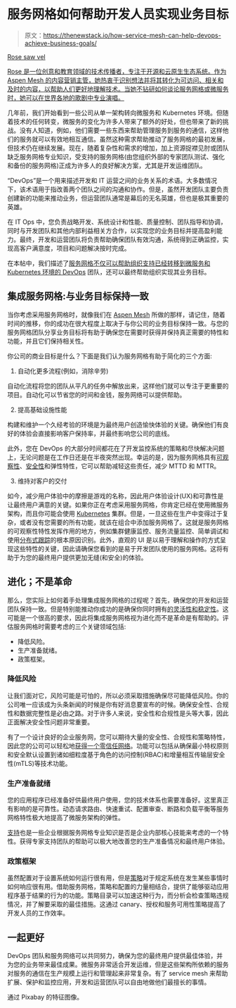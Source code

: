 # 服务网格如何帮助开发人员实现业务目标

> 原文：<https://thenewstack.io/how-service-mesh-can-help-devops-achieve-business-goals/>

[](https://www.linkedin.com/in/rosesawvel/)

[Rose saw vel](https://www.linkedin.com/in/rosesawvel/)

[Rose 是一位创意和教育领域的技术传播者，专注于开源和云原生生态系统。作为 Aspen Mesh 的内容营销主管，她热衷于识别想法并将其转化为可访问、相关和及时的内容，以帮助人们更好地理解技术。当她不钻研如何谈论服务网格或微服务时，她可以在世界各地的歌剧中专业演唱。](https://www.linkedin.com/in/rosesawvel/)

[](https://www.linkedin.com/in/rosesawvel/)[](https://www.linkedin.com/in/rosesawvel/)

几年前，我们开始看到一些公司从单一架构转向微服务和 Kubernetes 环境。但随着技术的任何转变，微服务的变化为许多人带来了额外的好处，但也带来了新的挑战。没有人知道，例如，他们需要一些东西来帮助管理服务到服务的通信，这样他们的服务就可以有效地相互通信。虽然这种需求帮助推动了服务网格的最初发展，但技术仍在继续发展。现在，随着复杂性和需求的增加，加上资源捉襟见肘或团队缺乏服务网格专业知识，受支持的服务网格(由您组织外部的专家团队测试、强化和备份的服务网格)正成为许多人的良好解决方案，尤其是开发运维团队。

“DevOps”是一个用来描述开发和 IT 运营之间的业务关系的术语。大多数情况下，该术语用于指改善两个团队之间的沟通和协作。但是，虽然开发团队主要负责创建新的功能来推动业务，但运营团队通常是幕后的无名英雄，但也是极其重要的英雄。

在 IT Ops 中，您负责战略开发、系统设计和性能、质量控制、团队指导和协调，同时与开发团队和其他内部利益相关方合作，以实现您的业务目标并提高盈利能力。最终，开发和运营团队将负责帮助确保团队有效沟通，系统得到正确监控，实现高客户满意度，项目和问题解决按时完成。

在本帖中，我们描述了[服务网格不仅可以帮助组织支持已经转移到微服务和 Kubernetes 环境的 DevOps](https://aspenmesh.io/how-service-mesh-enables-devops/) 团队，还可以最终帮助组织实现其业务目标。

## 集成服务网格:与业务目标保持一致

当你考虑采用服务网格时，就像我们在 [Aspen Mesh](https://aspenmesh.io/?utm_content=inline-mention) 所做的那样，请记住，随着时间的推移，你的成功在很大程度上取决于与你公司的业务目标保持一致。与您的服务网格团队分享业务目标将有助于确保您在需要时获得并保持真正需要的特性和功能，并且它们保持相关性。

你公司的商业目标是什么？下面是我们认为服务网格有助于简化的三个方面:

1.  自动化更多流程(例如，消除辛劳)

自动化流程将您的团队从平凡的任务中解放出来，这样他们就可以专注于更重要的项目。自动化可以节省您的时间和金钱，服务网络可以提供帮助。

2.  提高基础设施性能

构建和维护一个久经考验的环境是为最终用户创造愉快体验的关键。确保他们有良好的体验会直接影响客户保持率，并最终影响您公司的底线。

此外，您在 DevOps 的大部分时间都花在了开发监控系统的策略和尽快解决问题上，无论问题是在工作日还是在半夜突然出现。幸运的是，因为服务网格具有[可观察性](https://aspenmesh.io/what-service-mesh-provides/)、[安全性](https://aspenmesh.io/microservices-security-compliance/)和弹性特性，它可以帮助减轻这些责任，减少 MTTD 和 MTTR。

3.  维持对客户的交付

如今，减少用户体验中的摩擦是游戏的名称，因此用户体验设计(UX)和可靠性是让最终用户满意的关键。如果你正在考虑采用服务网格，你肯定已经在使用微服务架构，而且你可能会使用 [Kubernetes](https://kubernetes.io/) 集群。但是，一旦这些在生产中变得过于复杂，或者没有您需要的所有功能，就该在组合中添加服务网格了。这就是服务网格的可观察性特性发挥作用的地方，例如集群健康监控、服务流量监控、简单调试和使用[分布式跟踪](https://aspenmesh.io/distributed-tracing/)的根本原因识别。此外，直观的 UI 是以易于理解和操作的方式呈现这些特性的关键，因此请确保您看到的是易于开发团队使用的服务网格。这将有助于为您的最终用户提供更加无缝(和安全)的体验。

## 进化；不是革命

那么，您实际上如何着手处理集成服务网格的过程呢？首先，确保您的开发和运营团队保持一致。但是特别能推动你成功的是确保你同时拥有[的灵活性和稳定性](https://thenewstack.io/agility-with-stability-why-you-need-a-service-mesh/)。这可能是一个很高的要求，因此将集成服务网格视为进化而不是革命是有帮助的。评估服务网格时需要考虑的三个关键领域包括:

*   降低风险。
*   生产准备就绪。
*   政策框架。

### 降低风险

让我们面对它，风险可能是可怕的，所以必须采取措施确保尽可能降低风险。你的公司唯一应该成为头条新闻的时候是你有好消息要宣布的时候。确保安全性、合规性和数据完整性是必由之路。对于许多人来说，安全性和合规性是头等大事，因此正面解决安全性问题非常重要。

有了一个设计良好的企业服务网，您可以期待大量的安全性、合规性和策略特性，因此您的公司可以轻松地[获得一个零信任网络](https://thenewstack.io/zero-trust-security-with-service-mesh/)。功能可以包括从确保最小特权原则和安全默认设置到诸如细粒度基于角色的访问控制(RBAC)和增量相互传输层安全性(mTLS)等技术功能。

### 生产准备就绪

您的应用程序已经准备好供最终用户使用，您的技术体系也需要准备好。这里真正有影响的是可靠性。动态请求路由、快速重试、配置审查、断路和负载平衡等服务网格特性极大地提高了微服务架构的弹性。

[支持](https://aspenmesh.io/istio-support/)也是一些企业根据服务网格专业知识是否是企业内部核心技能来考虑的一个特性。获得专家支持团队的帮助可以极大地改善您的生产准备情况和最终用户体验。

### 政策框架

虽然配置对于设置系统如何运行很有用，但是[策略](https://aspenmesh.io/managing-service-mesh-policy/)对于规定系统在发生某些事情时如何响应很有用。借助服务网格，策略和配置的力量相结合，提供了能够驱动应用程序基于结果的行为的功能。策略目录可以加速这种行为，而分析会检查策略违规情况，并了解要采取的最佳措施。这通过 canary、授权和服务可用性策略提高了开发人员的工作效率。

## 一起更好

DevOps 团队和服务网络可以共同努力，确保为您的最终用户提供最佳体验，并为您的业务带来最佳成果。微服务非常适合开发运维，但是这些架构所依赖的服务对服务的通信在生产规模上运行和管理起来非常复杂。有了 service mesh 来帮助扩展、保护和监控应用，开发和运营团队可以自由地做他们最擅长的事情。

通过 Pixabay 的特征图像。

<svg xmlns:xlink="http://www.w3.org/1999/xlink" viewBox="0 0 68 31" version="1.1"><title>Group</title> <desc>Created with Sketch.</desc></svg>